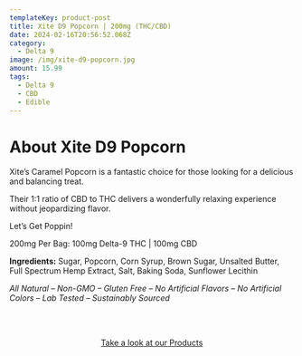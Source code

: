```yaml
---
templateKey: product-post
title: Xite D9 Popcorn | 200mg (THC/CBD)
date: 2024-02-16T20:56:52.068Z
category:
  - Delta 9
image: /img/xite-d9-popcorn.jpg
amount: 15.99
tags:
  - Delta 9
  - CBD
  - Edible
---
```

# **About Xite D9 Popcorn**

<!--StartFragment-->

Xite’s Caramel Popcorn is a fantastic choice for those looking for a delicious and balancing treat. 

Their 1:1 ratio of CBD to THC delivers a wonderfully relaxing experience without jeopardizing flavor.

Let’s Get Poppin!

200mg Per Bag: 100mg Delta-9 THC | 100mg CBD

**Ingredients:** Sugar, Popcorn, Corn Syrup, Brown Sugar, Unsalted Butter, Full Spectrum Hemp Extract, Salt, Baking Soda, Sunflower Lecithin

*All Natural – Non-GMO – Gluten Free – No Artificial Flavors – No Artificial Colors – Lab Tested – Sustainably Sourced*

<br><br>

<Center><a class="link-view-more-products" target="_blank" href="https://capitalamericanshaman.com/products">Take a look at our Products</a></Center>



<!--EndFragment-->